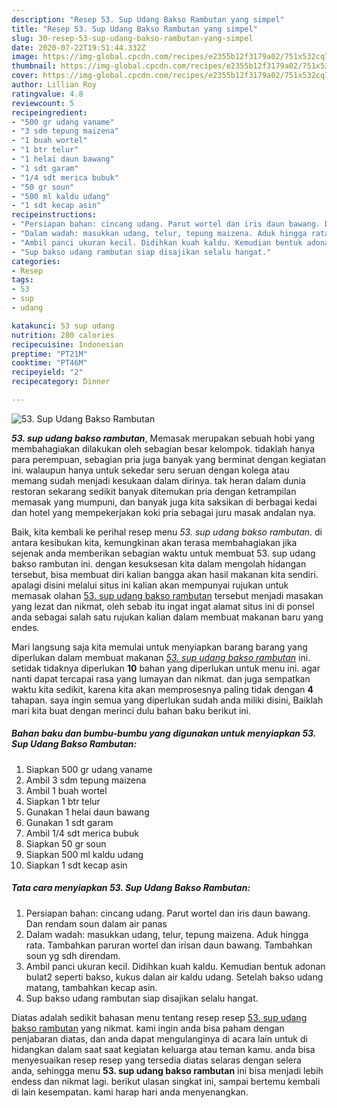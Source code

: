 ```yaml
---
description: "Resep 53. Sup Udang Bakso Rambutan yang simpel"
title: "Resep 53. Sup Udang Bakso Rambutan yang simpel"
slug: 30-resep-53-sup-udang-bakso-rambutan-yang-simpel
date: 2020-07-22T19:51:44.332Z
image: https://img-global.cpcdn.com/recipes/e2355b12f3179a02/751x532cq70/53-sup-udang-bakso-rambutan-foto-resep-utama.jpg
thumbnail: https://img-global.cpcdn.com/recipes/e2355b12f3179a02/751x532cq70/53-sup-udang-bakso-rambutan-foto-resep-utama.jpg
cover: https://img-global.cpcdn.com/recipes/e2355b12f3179a02/751x532cq70/53-sup-udang-bakso-rambutan-foto-resep-utama.jpg
author: Lillian Roy
ratingvalue: 4.8
reviewcount: 5
recipeingredient:
- "500 gr udang vaname"
- "3 sdm tepung maizena"
- "1 buah wortel"
- "1 btr telur"
- "1 helai daun bawang"
- "1 sdt garam"
- "1/4 sdt merica bubuk"
- "50 gr soun"
- "500 ml kaldu udang"
- "1 sdt kecap asin"
recipeinstructions:
- "Persiapan bahan: cincang udang. Parut wortel dan iris daun bawang. Dan rendam soun dalam air panas"
- "Dalam wadah: masukkan udang, telur, tepung maizena. Aduk hingga rata. Tambahkan paruran wortel dan irisan daun bawang. Tambahkan soun yg sdh direndam."
- "Ambil panci ukuran kecil. Didihkan kuah kaldu. Kemudian bentuk adonan bulat2 seperti bakso, kukus dalan air kaldu udang. Setelah bakso udang matang, tambahkan kecap asin."
- "Sup bakso udang rambutan siap disajikan selalu hangat."
categories:
- Resep
tags:
- 53
- sup
- udang

katakunci: 53 sup udang 
nutrition: 280 calories
recipecuisine: Indonesian
preptime: "PT21M"
cooktime: "PT46M"
recipeyield: "2"
recipecategory: Dinner

---
```



![53. Sup Udang Bakso Rambutan](https://img-global.cpcdn.com/recipes/e2355b12f3179a02/751x532cq70/53-sup-udang-bakso-rambutan-foto-resep-utama.jpg)

<b><i>53. sup udang bakso rambutan</i></b>, Memasak merupakan sebuah hobi yang membahagiakan dilakukan oleh sebagian besar kelompok. tidaklah hanya para perempuan, sebagian pria juga banyak yang berminat dengan kegiatan ini. walaupun hanya untuk sekedar seru seruan dengan kolega atau memang sudah menjadi kesukaan dalam dirinya. tak heran dalam dunia restoran sekarang sedikit banyak ditemukan pria dengan ketrampilan memasak yang mumpuni, dan banyak juga kita saksikan di berbagai kedai dan hotel yang mempekerjakan koki pria sebagai juru masak andalan nya.



Baik, kita kembali ke perihal resep menu <i>53. sup udang bakso rambutan</i>. di antara kesibukan kita, kemungkinan akan terasa membahagiakan jika sejenak anda memberikan sebagian waktu untuk membuat 53. sup udang bakso rambutan ini. dengan kesuksesan kita dalam mengolah hidangan tersebut, bisa membuat diri kalian bangga akan hasil makanan kita sendiri. apalagi disini melalui situs ini kalian akan mempunyai rujukan untuk memasak olahan <u>53. sup udang bakso rambutan</u> tersebut menjadi masakan yang lezat dan nikmat, oleh sebab itu ingat ingat alamat situs ini di ponsel anda sebagai salah satu rujukan kalian dalam membuat makanan baru yang endes.


Mari langsung saja kita memulai untuk menyiapkan barang barang yang diperlukan dalam membuat makanan <u><i>53. sup udang bakso rambutan</i></u> ini. setidak tidaknya diperlukan <b>10</b> bahan yang diperlukan untuk menu ini. agar nanti dapat tercapai rasa yang lumayan dan nikmat. dan juga sempatkan waktu kita sedikit, karena kita akan memprosesnya paling tidak dengan <b>4</b> tahapan. saya ingin semua yang diperlukan sudah anda miliki disini, Baiklah mari kita buat dengan merinci dulu bahan baku berikut ini.

<!--inarticleads1-->

##### Bahan baku dan bumbu-bumbu yang digunakan untuk menyiapkan 53. Sup Udang Bakso Rambutan:

1. Siapkan 500 gr udang vaname
1. Ambil 3 sdm tepung maizena
1. Ambil 1 buah wortel
1. Siapkan 1 btr telur
1. Gunakan 1 helai daun bawang
1. Gunakan 1 sdt garam
1. Ambil 1/4 sdt merica bubuk
1. Siapkan 50 gr soun
1. Siapkan 500 ml kaldu udang
1. Siapkan 1 sdt kecap asin




<!--inarticleads2-->

##### Tata cara menyiapkan 53. Sup Udang Bakso Rambutan:

1. Persiapan bahan: cincang udang. Parut wortel dan iris daun bawang. Dan rendam soun dalam air panas
1. Dalam wadah: masukkan udang, telur, tepung maizena. Aduk hingga rata. Tambahkan paruran wortel dan irisan daun bawang. Tambahkan soun yg sdh direndam.
1. Ambil panci ukuran kecil. Didihkan kuah kaldu. Kemudian bentuk adonan bulat2 seperti bakso, kukus dalan air kaldu udang. Setelah bakso udang matang, tambahkan kecap asin.
1. Sup bakso udang rambutan siap disajikan selalu hangat.




Diatas adalah sedikit bahasan menu tentang resep resep <u>53. sup udang bakso rambutan</u> yang nikmat. kami ingin anda bisa paham dengan penjabaran diatas, dan anda dapat mengulanginya di acara lain untuk di hidangkan dalam saat saat kegiatan keluarga atau teman kamu. anda bisa menyesuaikan resep resep yang tersedia diatas selaras dengan selera anda, sehingga menu <b>53. sup udang bakso rambutan</b> ini bisa menjadi lebih endess dan nikmat lagi. berikut ulasan singkat ini, sampai bertemu kembali di lain kesempatan. kami harap hari anda menyenangkan.
